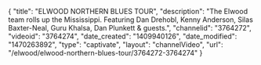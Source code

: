 {
    "title": "ELWOOD NORTHERN BLUES TOUR",
    "description": "The Elwood team rolls up the Mississippi. Featuring Dan Drehobl, Kenny Anderson, Silas Baxter-Neal, Guru Khalsa, Dan Plunkett & guests.",
    "channelid": "3764272",
    "videoid": "3764274",
    "date_created": "1409940126",
    "date_modified": "1470263892",
    "type": "captivate",
    "layout": "channelVideo",
    "url": "\/elwood\/elwood-northern-blues-tour\/3764272-3764274"
}